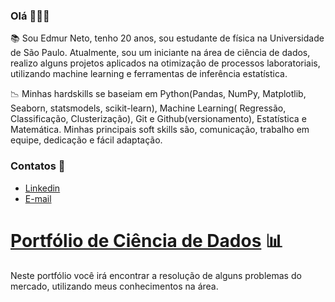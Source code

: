 ### Olá 🙋🏻‍♂️

📚 Sou Edmur Neto, tenho 20 anos, sou estudante de física na Universidade de São Paulo. Atualmente, sou um iniciante na área de ciência de dados, realizo alguns projetos aplicados na otimização de processos laboratoriais, utilizando machine learning e ferramentas de inferência estatística.

📉 Minhas hardskills se baseiam em Python(Pandas, NumPy, Matplotlib, Seaborn, statsmodels, scikit-learn), Machine Learning( Regressão, Classificação, Clusterização), Git e Github(versionamento), Estatística e Matemática. Minhas principais soft skills são, comunicação, trabalho em equipe, dedicação e fácil adaptação.

### Contatos 📩

- [Linkedin](https://www.linkedin.com/in/edmur-crist%C3%B3foro-neto-bb61b7244/)
- [E-mail](mailto:edmurcn@gmail.com)

# [Portfólio de Ciência de Dados](https://github.com/Edmurcn/Portifolio-Ciencia-deDados) 📊

Neste portfólio você irá encontrar a resolução de alguns problemas do mercado, utilizando meus conhecimentos na área.

